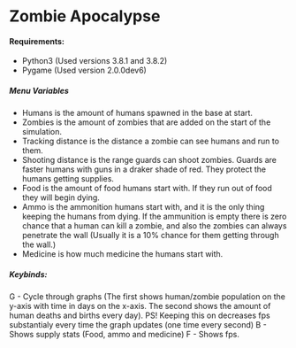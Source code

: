 # Zombie Apocalypse

#### Requirements:
* Python3 (Used versions 3.8.1 and 3.8.2)
* Pygame (Used version 2.0.0dev6)

##### Menu Variables
* Humans is the amount of humans spawned in the base at start.
* Zombies is the amount of zombies that are added on the start of the simulation.
* Tracking distance is the distance a zombie can see humans and run to them.
* Shooting distance is the range guards can shoot zombies. Guards are faster humans with guns in a draker shade of red. They protect the humans getting supplies.
* Food is the amount of food humans start with. If they run out of food they will begin dying.
* Ammo is the ammonition humans start with, and it is the only thing keeping the humans from dying. If the ammunition is empty there is zero chance that a human can kill a zombie, and also the zombies can always penetrate the wall (Usually it is a 10% chance for them getting through the wall.)
* Medicine is how much medicine the humans start with.

##### Keybinds:
G - Cycle through graphs (The first shows human/zombie population on the y-axis with time in days on the x-axis. The second shows the amount of human deaths and births every day). PS! Keeping this on decreases fps substantialy every time the graph updates (one time every second)
B - Shows supply stats (Food, ammo and medicine)
F - Shows fps.
